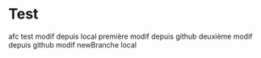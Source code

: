 # Test

afc test modif depuis local
première modif depuis github
deuxième modif depuis github
modif newBranche local
